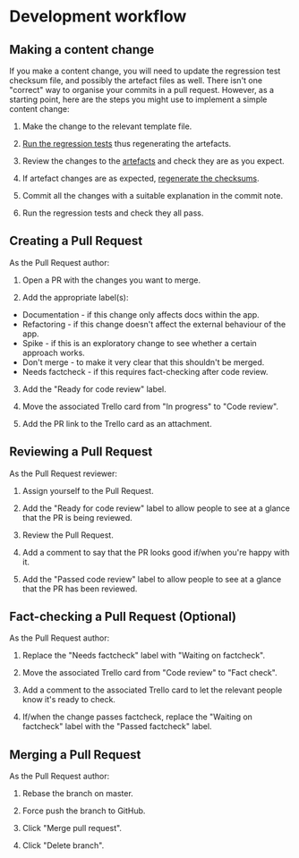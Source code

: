 # Development workflow

## Making a content change

If you make a content change, you will need to update the regression test checksum file, and possibly the artefact files as well. There isn't one "correct" way to organise your commits in a pull request. However, as a starting point, here are the steps you might use to implement a simple content change:

1. Make the change to the relevant template file.

2. [Run the regression tests](regression-tests.md#running-regression-tests) thus regenerating the artefacts.

3. Review the changes to the [artefacts](regression-tests.md#artefact-files) and check they are as you expect.

4. If artefact changes are as expected, [regenerate the checksums](regression-tests.md#checksum-file).

5. Commit all the changes with a suitable explanation in the commit note.

6. Run the regression tests and check they all pass.

## Creating a Pull Request

As the Pull Request author:

1. Open a PR with the changes you want to merge.

2. Add the appropriate label(s):

  * Documentation - if this change only affects docs within the app.
  * Refactoring - if this change doesn't affect the external behaviour of the app.
  * Spike - if this is an exploratory change to see whether a certain approach works.
  * Don't merge - to make it very clear that this shouldn't be merged.
  * Needs factcheck - if this requires fact-checking after code review.

3. Add the "Ready for code review" label.

4. Move the associated Trello card from "In progress" to "Code review".

5. Add the PR link to the Trello card as an attachment.

## Reviewing a Pull Request

As the Pull Request reviewer:

1. Assign yourself to the Pull Request.

2. Add the "Ready for code review" label to allow people to see at a glance that the PR is being reviewed.

3. Review the Pull Request.

4. Add a comment to say that the PR looks good if/when you're happy with it.

5. Add the "Passed code review" label to allow people to see at a glance that the PR has been reviewed.

## Fact-checking a Pull Request (Optional)

As the Pull Request author:

1. Replace the "Needs factcheck" label with "Waiting on factcheck".

2. Move the associated Trello card from "Code review" to "Fact check".

3. Add a comment to the associated Trello card to let the relevant people know it's ready to check.

4. If/when the change passes factcheck, replace the "Waiting on factcheck" label with the "Passed factcheck" label.

## Merging a Pull Request

As the Pull Request author:

1. Rebase the branch on master.

2. Force push the branch to GitHub.

3. Click "Merge pull request".

4. Click "Delete branch".
